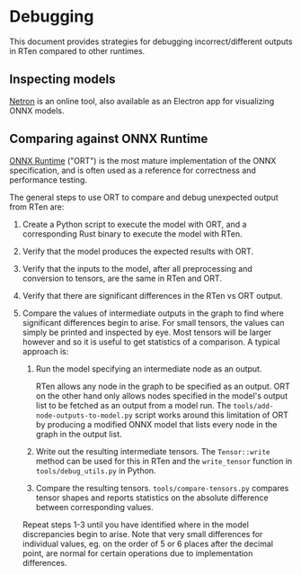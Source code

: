 # Debugging

This document provides strategies for debugging incorrect/different outputs in
RTen compared to other runtimes.

## Inspecting models

[Netron](https://netron.app) is an online tool, also available as an Electron
app for visualizing ONNX models.

## Comparing against ONNX Runtime

[ONNX Runtime](https://onnxruntime.ai) ("ORT") is the most mature implementation
of the ONNX specification, and is often used as a reference for correctness and
performance testing.

The general steps to use ORT to compare and debug unexpected output from RTen
are:

1. Create a Python script to execute the model with ORT, and a
   corresponding Rust binary to execute the model with RTen.

2. Verify that the model produces the expected results with ORT.

3. Verify that the inputs to the model, after all preprocessing and conversion
   to tensors, are the same in RTen and ORT.

4. Verify that there are significant differences in the RTen vs ORT output.

5. Compare the values of intermediate outputs in the graph to find where
   significant differences begin to arise. For small tensors, the values can
   simply be printed and inspected by eye. Most tensors will be larger however
   and so it is useful to get statistics of a comparison. A typical approach is:

   1. Run the model specifying an intermediate node as an output.

      RTen allows any node in the graph to be specified as an output. ORT on the
      other hand only allows nodes specified in the model's output list to be
      fetched as an output from a model run. The
      `tools/add-node-outputs-to-model.py` script works around this limitation of
      ORT by producing a modified ONNX model that lists every node in the graph
      in the output list.

   2. Write out the resulting intermediate tensors. The `Tensor::write` method
      can be used for this in RTen and the `write_tensor` function in
      `tools/debug_utils.py` in Python.

   3. Compare the resulting tensors. `tools/compare-tensors.py` compares tensor
      shapes and reports statistics on the absolute difference between
      corresponding values.

   Repeat steps 1-3 until you have identified where in the model discrepancies
   begin to arise. Note that very small differences for individual values,
   eg. on the order of 5 or 6 places after the decimal point, are normal for
   certain operations due to implementation differences.
